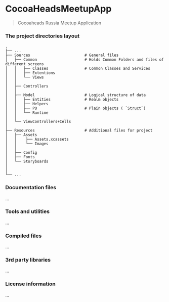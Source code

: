 CocoaHeadsMeetupApp
============================

> Cocoaheads Russia Meetup Application

### The project directories layout
    .
    ├── ...
    ├── Sources                        # General files 
    │   ├── Common                     # Holds Common Folders and files of different screens
    │   │   ├── Classes                # Common Classes and Services
    │   │   ├── Extentions               
    │   │   └── Views
    │   │
    │   ├── Controllers
    │   │   
    │   ├── Model                      # Logical structure of data
    │   │   ├── Entities               # Realm objects
    │   │   ├── Helpers                 
    │   │   ├── PO                     # Plain objects ( `Struct`)
    │   │   └── Runtime
    │   │
    │   └── ViewControllers+Cells      
    │
    ├── Resources                      # Additional files for project
    │   ├── Assets                   
    │   │    ├── Assets.xcassets         
    │   │    └── Images               
    │   │
    │   ├── Config                  
    │   ├── Fonts                  
    │   └── Storyboards               
    │
    │
    └── ...



### Documentation files
...

### Tools and utilities
...

### Compiled files
...

### 3rd party libraries
...

### License information
...

